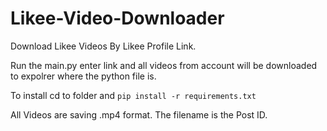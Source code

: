 # Likee-Video-Downloader
Download Likee Videos By Likee Profile Link.

Run the main.py enter link and all videos from account will be downloaded to expolrer where the python file is. 

To install cd to folder and `pip install -r requirements.txt`

All Videos are saving .mp4 format. The filename is the Post ID. 

